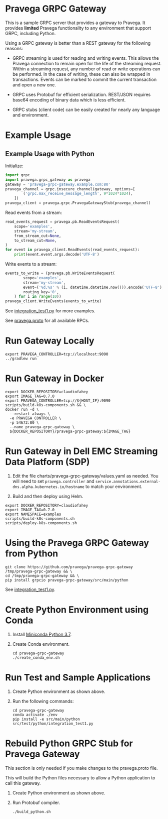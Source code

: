 # Pravega GRPC Gateway

This is a sample GRPC server that provides a gateway to Pravega.
It provides **limited** Pravega functionality to any environment that support GRPC, including Python.

Using a GRPC gateway is better than a REST gateway for the following reasons:

- GRPC streaming is used for reading and writing events. This allows the Pravega connection to remain open for the life
  of the streaming request. Within a streaming request, any number of read or write operations can be performed.
  In the case of writing, these can also be wrapped in transactions. 
  Events can be marked to commit the current transaction and open a new one.
  
- GRPC uses Protobuf for efficient serialization.
  REST/JSON requires base64 encoding of binary data which is less efficient.
  
- GRPC stubs (client code) can be easily created for nearly any language and environment.

# Example Usage

## Example Usage with Python

Initialize:
```python
import grpc
import pravega.grpc_gateway as pravega
gateway = 'pravega-grpc-gateway.example.com:80'
pravega_channel = grpc.insecure_channel(gateway, options=[
        ('grpc.max_receive_message_length', 9*1024*1024),
    ])
pravega_client = pravega.grpc.PravegaGatewayStub(pravega_channel)
```

Read events from a stream:
```python
read_events_request = pravega.pb.ReadEventsRequest(
    scope='examples',
    stream='my-stream',
    from_stream_cut=None,
    to_stream_cut=None,
)
for event in pravega_client.ReadEvents(read_events_request):
    print(event.event.args.decode('UTF-8')
```

Write events to a stream:
```python
events_to_write = (pravega.pb.WriteEventsRequest(
        scope='examples',
        stream='my-stream',
        event=('%d,%s' % (i, datetime.datetime.now())).encode('UTF-8'),
        routing_key='0',
    ) for i in range(10))
pravega_client.WriteEvents(events_to_write)
```

See [integration_test1.py](pravega-grpc-gateway/src/test/python/integration_test1.py) for more examples.

See [pravega.proto](pravega-grpc-gateway/src/main/proto/pravega/grpc_gateway/pravega.proto) for all available RPCs.

# Run Gateway Locally

```
export PRAVEGA_CONTROLLER=tcp://localhost:9090
../gradlew run
```

# Run Gateway in Docker

```
export DOCKER_REPOSITORY=claudiofahey
export IMAGE_TAG=0.7.0
export PRAVEGA_CONTROLLER=tcp://${HOST_IP}:9090
scripts/build-k8s-components.sh && \
docker run -d \
  --restart always \
  -e PRAVEGA_CONTROLLER \
  -p 54672:80 \
  --name pravega-grpc-gateway \
  ${DOCKER_REPOSITORY}/pravega-grpc-gateway:${IMAGE_TAG}
```

# Run Gateway in Dell EMC Streaming Data Platform (SDP)

1. Edit the file charts/pravega-grpc-gateway/values.yaml as needed.
   You will need to set `pravega.controller` and `service.annotations.external-dns.alpha.kubernetes.io/hostname`
   to match your environment.

2. Build and then deploy using Helm.

```
export DOCKER_REPOSITORY=claudiofahey
export IMAGE_TAG=0.7.0
export NAMESPACE=examples
scripts/build-k8s-components.sh
scripts/deploy-k8s-components.sh
```

# Using the Pravega GRPC Gateway from Python

```
git clone https://github.com/pravega/pravega-grpc-gateway /tmp/pravega-grpc-gateway && \
cd /tmp/pravega-grpc-gateway && \
pip install grpcio pravega-grpc-gateway/src/main/python
```

See [integration_test1.py](pravega-grpc-gateway/src/test/python/integration_test1.py).

# Create Python Environment using Conda

1. Install [Miniconda Python 3.7](https://docs.conda.io/en/latest/miniconda.html).

2. Create Conda environment.
    ```
    cd pravega-grpc-gateway
    ./create_conda_env.sh
    ```

# Run Test and Sample Applications

1. Create Python environment as shown above.

2. Run the following commands:
    ```
    cd pravega-grpc-gateway
    conda activate ./env
    pip install -e src/main/python
    src/test/python/integration_test1.py
    ```

# Rebuild Python GRPC Stub for Pravega Gateway

This section is only needed if you make changes to the pravega.proto file.

This will build the Python files necessary to allow a Python application to call this gateway.

1. Create Python environment as shown above.

2. Run Protobuf compiler.
    ```
    ./build_python.sh
    ```
